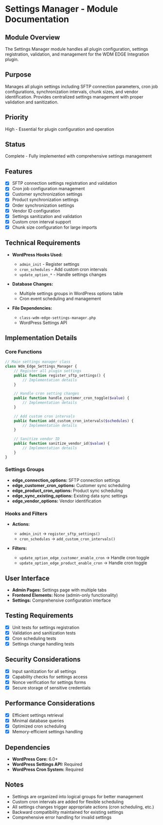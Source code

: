 # Settings Manager - Module Documentation

## Module Overview
The Settings Manager module handles all plugin configuration, settings registration, validation, and management for the WDM EDGE Integration plugin.

## Purpose
Manages all plugin settings including SFTP connection parameters, cron job configurations, synchronization intervals, chunk sizes, and vendor identification. Provides centralized settings management with proper validation and sanitization.

## Priority
High - Essential for plugin configuration and operation

## Status
Complete - Fully implemented with comprehensive settings management

## Features
- [x] SFTP connection settings registration and validation
- [x] Cron job configuration management
- [x] Customer synchronization settings
- [x] Product synchronization settings
- [x] Order synchronization settings
- [x] Vendor ID configuration
- [x] Settings sanitization and validation
- [x] Custom cron interval support
- [x] Chunk size configuration for large imports

## Technical Requirements
- **WordPress Hooks Used:**
  - `admin_init` - Register settings
  - `cron_schedules` - Add custom cron intervals
  - `update_option_*` - Handle settings changes

- **Database Changes:**
  - Multiple settings groups in WordPress options table
  - Cron event scheduling and management

- **File Dependencies:**
  - `class-wdm-edge-settings-manager.php`
  - WordPress Settings API

## Implementation Details
### Core Functions
```php
// Main settings manager class
class Wdm_Edge_Settings_Manager {
    // Register all plugin settings
    public function register_sftp_settings() {
        // Implementation details
    }
    
    // Handle cron setting changes
    public function handle_customer_cron_toggle($value) {
        // Implementation details
    }
    
    // Add custom cron intervals
    public function add_custom_cron_intervals($schedules) {
        // Implementation details
    }
    
    // Sanitize vendor ID
    public function sanitize_vendor_id($value) {
        // Implementation details
    }
}
```

### Settings Groups
- **edge_connection_options:** SFTP connection settings
- **edge_customer_cron_options:** Customer sync scheduling
- **edge_product_cron_options:** Product sync scheduling
- **edge_sync_existing_options:** Existing data sync settings
- **edge_vendor_options:** Vendor identification

### Hooks and Filters
- **Actions:**
  - `admin_init` → `register_sftp_settings()`
  - `cron_schedules` → `add_custom_cron_intervals()`

- **Filters:**
  - `update_option_edge_customer_enable_cron` → Handle cron toggle
  - `update_option_edge_product_enable_cron` → Handle cron toggle

## User Interface
- **Admin Pages:** Settings page with multiple tabs
- **Frontend Elements:** None (admin-only functionality)
- **Settings:** Comprehensive configuration interface

## Testing Requirements
- [x] Unit tests for settings registration
- [x] Validation and sanitization tests
- [x] Cron scheduling tests
- [x] Settings change handling tests

## Security Considerations
- [x] Input sanitization for all settings
- [x] Capability checks for settings access
- [x] Nonce verification for settings forms
- [x] Secure storage of sensitive credentials

## Performance Considerations
- [x] Efficient settings retrieval
- [x] Minimal database queries
- [x] Optimized cron scheduling
- [x] Memory-efficient settings handling

## Dependencies
- **WordPress Core:** 6.0+
- **WordPress Settings API:** Required
- **WordPress Cron System:** Required

## Notes
- Settings are organized into logical groups for better management
- Custom cron intervals are added for flexible scheduling
- All settings changes trigger appropriate actions (cron scheduling, etc.)
- Backward compatibility maintained for existing settings
- Comprehensive error handling for invalid settings 